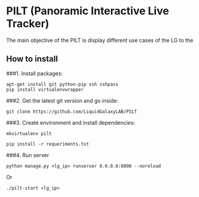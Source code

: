 # PILT (Panoramic Interactive Live Tracker)
The main objective of the PILT is display different use cases of the LG to the


## How to install

###1. Install packages:
```
apt-get install git python-pip ssh sshpass
pip install virtualenvwrapper
```


###2. Get the latest git version and go inside:
```
git clone https://github.com/LiquidGalaxyLAB/PILT
```


###3. Create environment and install dependencies:

```
mkvirtualenv pilt

pip install -r requeriments.txt
```

###4. Run server
```
python manage.py <lg_ip> runserver 0.0.0.0:8000 --noreload
```

Or

```
./pilt-start <lg_ip>
```


